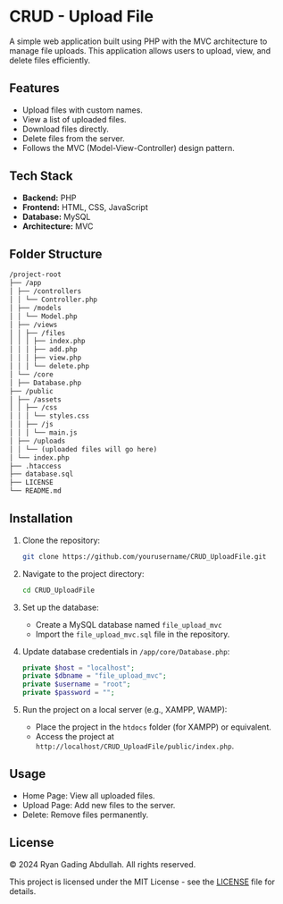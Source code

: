 # CRUD - Upload File

A simple web application built using PHP with the MVC architecture to manage file uploads. This application allows users to upload, view, and delete files efficiently.

## Features

- Upload files with custom names.
- View a list of uploaded files.
- Download files directly.
- Delete files from the server.
- Follows the MVC (Model-View-Controller) design pattern.

## Tech Stack

- **Backend:** PHP
- **Frontend:** HTML, CSS, JavaScript
- **Database:** MySQL
- **Architecture:** MVC

## Folder Structure

```markdown
/project-root
├── /app
│ ├── /controllers
│ │ └── Controller.php
│ ├── /models
│ │ └── Model.php
│ ├── /views
│ │ ├── /files
│ │ │ ├── index.php
│ │ │ ├── add.php
│ │ │ ├── view.php
│ │ │ └── delete.php
│ └── /core
│ ├── Database.php
├── /public
│ ├── /assets
│ │ ├── /css
│ │ │ └── styles.css
│ │ ├── /js
│ │ │ └── main.js
│ ├── /uploads
│ │ └── (uploaded files will go here)
│ └── index.php
├── .htaccess
├── database.sql
├── LICENSE
└── README.md
```

## Installation

1. Clone the repository:

   ```bash
   git clone https://github.com/yourusername/CRUD_UploadFile.git
   ```

2. Navigate to the project directory:

   ```bash
   cd CRUD_UploadFile
   ```

3. Set up the database:

   - Create a MySQL database named `file_upload_mvc`
   - Import the `file_upload_mvc.sql` file in the repository.

4. Update database credentials in `/app/core/Database.php`:

   ```php
   private $host = "localhost";
   private $dbname = "file_upload_mvc";
   private $username = "root";
   private $password = "";
   ```

5. Run the project on a local server (e.g., XAMPP, WAMP):
   - Place the project in the `htdocs` folder (for XAMPP) or equivalent.
   - Access the project at `http://localhost/CRUD_UploadFile/public/index.php`.

## Usage

- Home Page: View all uploaded files.
- Upload Page: Add new files to the server.
- Delete: Remove files permanently.

## License

&copy; 2024 Ryan Gading Abdullah. All rights reserved.

This project is licensed under the MIT License - see the [LICENSE](LICENSE) file for details.
